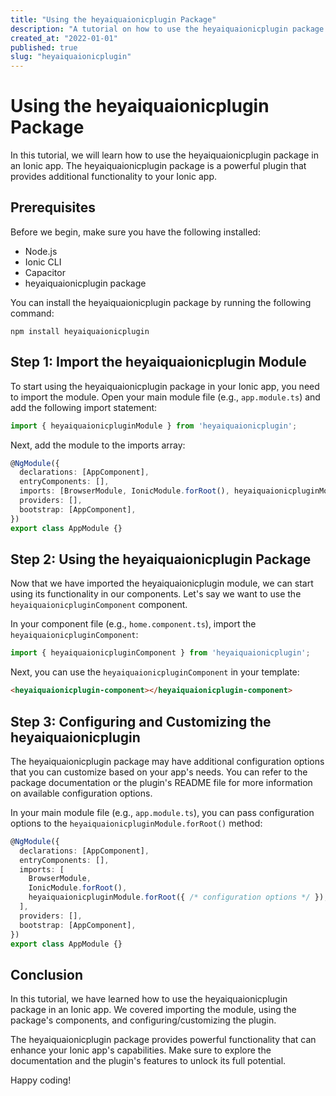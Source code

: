 ```yaml
---
title: "Using the heyaiquaionicplugin Package"
description: "A tutorial on how to use the heyaiquaionicplugin package in your Ionic app."
created_at: "2022-01-01"
published: true
slug: "heyaiquaionicplugin"
---
```


# Using the heyaiquaionicplugin Package

In this tutorial, we will learn how to use the heyaiquaionicplugin package in an Ionic app. The heyaiquaionicplugin package is a powerful plugin that provides additional functionality to your Ionic app.

## Prerequisites

Before we begin, make sure you have the following installed:

- Node.js
- Ionic CLI
- Capacitor
- heyaiquaionicplugin package

You can install the heyaiquaionicplugin package by running the following command:

```
npm install heyaiquaionicplugin
```

## Step 1: Import the heyaiquaionicplugin Module

To start using the heyaiquaionicplugin package in your Ionic app, you need to import the module. Open your main module file (e.g., `app.module.ts`) and add the following import statement:

```typescript
import { heyaiquaionicpluginModule } from 'heyaiquaionicplugin';
```

Next, add the module to the imports array:

```typescript
@NgModule({
  declarations: [AppComponent],
  entryComponents: [],
  imports: [BrowserModule, IonicModule.forRoot(), heyaiquaionicpluginModule],
  providers: [],
  bootstrap: [AppComponent],
})
export class AppModule {}
```

## Step 2: Using the heyaiquaionicplugin Package

Now that we have imported the heyaiquaionicplugin module, we can start using its functionality in our components. Let's say we want to use the `heyaiquaionicpluginComponent` component.

In your component file (e.g., `home.component.ts`), import the `heyaiquaionicpluginComponent`:

```typescript
import { heyaiquaionicpluginComponent } from 'heyaiquaionicplugin';
```

Next, you can use the `heyaiquaionicpluginComponent` in your template:

```html
<heyaiquaionicplugin-component></heyaiquaionicplugin-component>
```

## Step 3: Configuring and Customizing the heyaiquaionicplugin

The heyaiquaionicplugin package may have additional configuration options that you can customize based on your app's needs. You can refer to the package documentation or the plugin's README file for more information on available configuration options.

In your main module file (e.g., `app.module.ts`), you can pass configuration options to the `heyaiquaionicpluginModule.forRoot()` method:

```typescript
@NgModule({
  declarations: [AppComponent],
  entryComponents: [],
  imports: [
    BrowserModule,
    IonicModule.forRoot(),
    heyaiquaionicpluginModule.forRoot({ /* configuration options */ }),
  ],
  providers: [],
  bootstrap: [AppComponent],
})
export class AppModule {}
```

## Conclusion

In this tutorial, we have learned how to use the heyaiquaionicplugin package in an Ionic app. We covered importing the module, using the package's components, and configuring/customizing the plugin.

The heyaiquaionicplugin package provides powerful functionality that can enhance your Ionic app's capabilities. Make sure to explore the documentation and the plugin's features to unlock its full potential.

Happy coding!